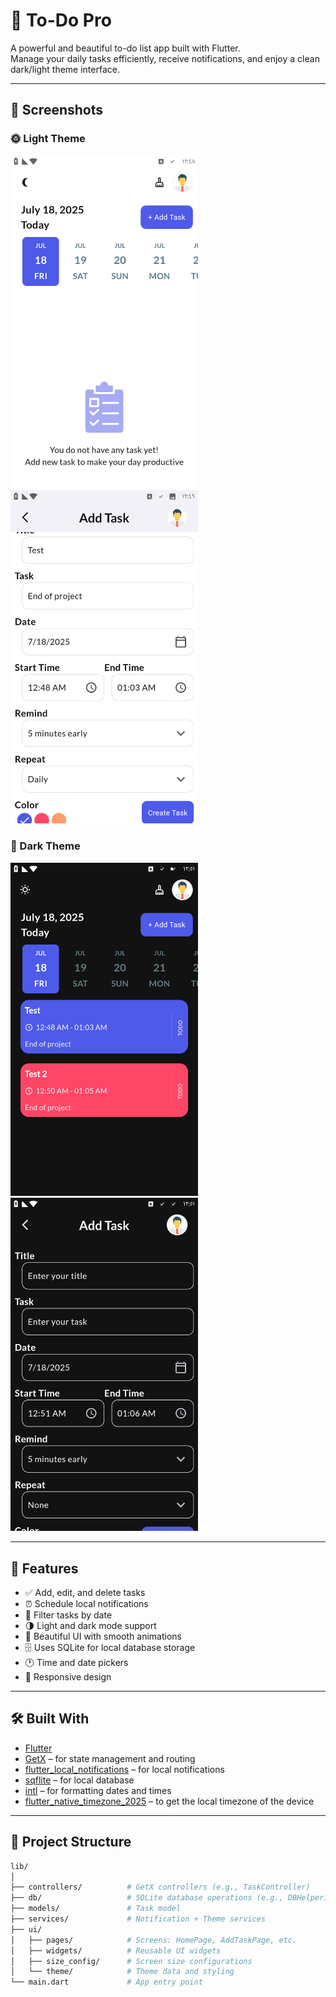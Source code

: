 # 📝 To-Do Pro

A powerful and beautiful to-do list app built with Flutter.  
Manage your daily tasks efficiently, receive notifications, and enjoy a clean dark/light theme interface.

---

## 📸 Screenshots

### 🌞 Light Theme

<img src="asset/screenshots/LightTheme/HomePage.png" width="300" />
<img src="asset/screenshots/LightTheme/AddTaskPage.png" width="300" />

### 🌙 Dark Theme

<img src="asset/screenshots/DarkTheme/HomePage.png" width="300" />
<img src="asset/screenshots/DarkTheme/AddTaskPage.png" width="300" />

---

## 🚀 Features

- ✅ Add, edit, and delete tasks
- ⏰ Schedule local notifications
- 📅 Filter tasks by date
- 🌗 Light and dark mode support
- 💎 Beautiful UI with smooth animations
- 🗄️ Uses SQLite for local database storage
- 🕐 Time and date pickers
- 📱 Responsive design

---

## 🛠️ Built With

- [Flutter](https://flutter.dev/)
- [GetX](https://pub.dev/packages/get) – for state management and routing
- [flutter_local_notifications](https://pub.dev/packages/flutter_local_notifications) – for local notifications
- [sqflite](https://pub.dev/packages/sqflite) – for local database
- [intl](https://pub.dev/packages/intl) – for formatting dates and times
- [flutter_native_timezone_2025](https://pub.dev/packages/flutter_native_timezone_2025) – to get the local timezone of the device

---

## 📂 Project Structure

```bash
lib/
│
├── controllers/          # GetX controllers (e.g., TaskController)
├── db/                   # SQLite database operations (e.g., DBHelper)
├── models/               # Task model
├── services/             # Notification + Theme services
├── ui/
│   ├── pages/            # Screens: HomePage, AddTaskPage, etc.
│   ├── widgets/          # Reusable UI widgets
│   ├── size_config/      # Screen size configurations
│   └── theme/            # Theme data and styling
└── main.dart             # App entry point
